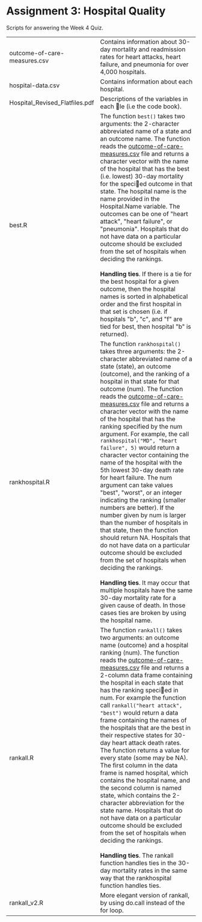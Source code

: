 # Assignment 3: Hospital Quality

Scripts for answering the Week 4 Quiz.

<table>
  <tr>
    <td>outcome-of-care-measures.csv</td>
    <td>Contains information about 30-day mortality and readmission rates
      for heart attacks, heart failure, and pneumonia for over 4,000 hospitals.</td>
  </tr>
  <tr>
    <td>hospital-data.csv</td>
    <td>Contains information about each hospital.</td>
  </tr>
  <tr>
    <td>Hospital_Revised_Flatfiles.pdf</td>
    <td>Descriptions of the variables in each le (i.e the code book).</td>
  </tr>
  <tr>
    <td>best.R</td>
    <td>The function <code>best()</code> takes two arguments: the 2-character abbreviated name of a state and an
      outcome name. The function reads the <a href="outcome-of-care-measures.csv">outcome-of-care-measures.csv</a> file and returns a character vector
      with the name of the hospital that has the best (i.e. lowest) 30-day mortality for the specied outcome
      in that state. The hospital name is the name provided in the Hospital.Name variable. The outcomes can
      be one of "heart attack", "heart failure", or "pneumonia". Hospitals that do not have data on a particular
      outcome should be excluded from the set of hospitals when deciding the rankings.
      <br> <br>
      <strong>Handling ties</strong>. If there is a tie for the best hospital for a given outcome, then the hospital names is
      sorted in alphabetical order and the first hospital in that set is chosen (i.e. if hospitals "b", "c",
      and "f" are tied for best, then hospital "b" is returned).</td>
  </tr>
  <tr>
    <td>rankhospital.R</td><td>The function <code>rankhospital()</code> takes three arguments: the 2-character abbreviated name of a
      state (state), an outcome (outcome), and the ranking of a hospital in that state for that outcome (num).
      The function reads the <a href="outcome-of-care-measures.csv">outcome-of-care-measures.csv</a> file and returns a character vector with the name
      of the hospital that has the ranking specified by the num argument. 
      For example, the call <code>rankhospital("MD", "heart failure", 5)</code>
      would return a character vector containing the name of the hospital with the 5th lowest 30-day death rate
      for heart failure. The num argument can take values "best", "worst", or an integer indicating the ranking
      (smaller numbers are better). If the number given by num is larger than the number of hospitals in that
      state, then the function should return NA. Hospitals that do not have data on a particular outcome should
      be excluded from the set of hospitals when deciding the rankings.
      <br><br>
      <strong>Handling ties</strong>. It may occur that multiple hospitals have the same 30-day mortality rate for a given cause 
      of death. In those cases ties are broken by using the hospital name.</td>
  </tr>
  <tr>
    <td>rankall.R</td>
    <td>The function <code>rankall()</code> takes two arguments: an outcome name (outcome) and a hospital ranking (num). 
      The function reads the <a href="outcome-of-care-measures.csv">outcome-of-care-measures.csv</a> file and returns a 2-column data frame
      containing the hospital in each state that has the ranking specied in num. For example the function call
      <code>rankall("heart attack", "best")</code> would return a data frame containing the names of the hospitals that
      are the best in their respective states for 30-day heart attack death rates. The function returns a value
      for every state (some may be NA). The first column in the data frame is named hospital, which contains
      the hospital name, and the second column is named state, which contains the 2-character abbreviation for
      the state name. Hospitals that do not have data on a particular outcome should be excluded from the set of
      hospitals when deciding the rankings.
      <br><br>
      <strong>Handling ties</strong>. The rankall function handles ties in the 30-day mortality rates in the same way
      that the rankhospital function handles ties.</td>
  </tr>
  <tr>
    <td>rankall_v2.R</td>
    <td>More elegant version of rankall, by using do.call instead of the for loop.</td>
  </tr>
</table>
